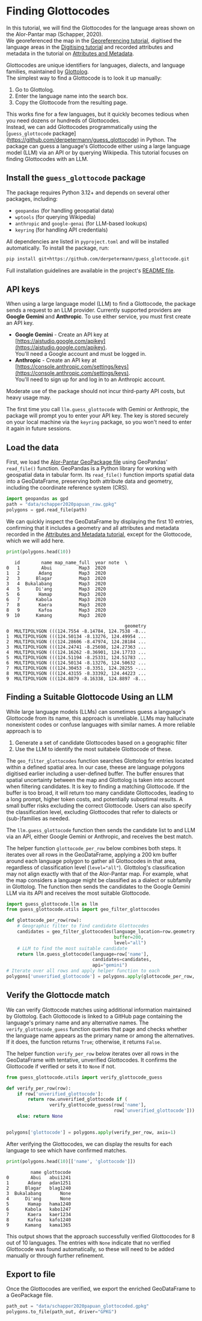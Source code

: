 # Finding Glottocodes

In this tutorial, we will find the Glottocodes for the language areas shown on the Alor-Pantar map (Schapper, 2020).  
We georeferenced the map in the [Georeferencing tutorial](../georeferencing/index.md), digitised the language areas in the [Digitising tutorial](../digitising/index.md) and recorded attributes and metadata in the tutorial on [Attributes and Metadata](../metadata/index.md). 

Glottocodes are unique identifiers for languages, dialects, and language families, maintained by [Glottolog](https://glottolog.org).  
The simplest way to find a Glottocode is to look it up manually:

1. Go to Glottolog.  
2. Enter the language name into the search box.  
3. Copy the Glottocode from the resulting page.  

This works fine for a few languages, but it quickly becomes tedious when you need dozens or hundreds of Glottocodes.  
Instead, we can add Glottocodes programmatically using the [`guess_glottocode` package] (https://github.com/derpetermann/guess_glottocode) in Python. The package can guess a language's Glottocode either using a large language model (LLM) via an API or by querying Wikipedia. This tutorial focuses on finding Glottocodes with an LLM.  


## Install the `guess_glottocode` package

The package requires Python 3.12+ and depends on several other packages, including:

- `geopandas` (for handling geospatial data)
- `wptools` (for querying Wikipedia)
- `anthropic` and `google-genai` (for LLM-based lookups)
- `keyring` (for handling API credentials)

All dependencies are listed in `pyproject.toml` and will be installed automatically. To install the package, run:

```bash
pip install git+https://github.com/derpetermann/guess_glottocode.git
```

Full installation guidelines are available in the project's [README file](https://github.com/derpetermann/guess_glottocode/blob/main/README.md).

## API keys

When using a large language model (LLM) to find a Glottocode, the package sends a request to an LLM provider.  Currently supported providers are **Google Gemini** and **Anthropic**. To use either service, you must first create an API key.

- **Google Gemini** - Create an API key at [https://aistudio.google.com/apikey](https://aistudio.google.com/apikey).  
  You'll need a Google account and must be logged in.
- **Anthropic** - Create an API key at [https://console.anthropic.com/settings/keys](https://console.anthropic.com/settings/keys).  
  You'll need to sign up for and log in to an Anthropic account.

Moderate use of the package should not incur third-party API costs, but heavy usage may.

The first time you call `llm.guess_glottocode` with Gemini or Anthropic, the package will prompt you to enter your API key.  The key is stored securely on your local machine via the `keyring` package, so you won't need to enter it again in future sessions.

## Load the data

First, we load the [Alor-Pantar GeoPackage file](/data) using GeoPandas' `read_file()` function. GeoPandas is a Python library for working with geospatial data in tabular form. Its `read_file()` function imports spatial data into a GeoDataFrame, preserving both attribute data and geometry, including the coordinate reference system (CRS).


```python
import geopandas as gpd
path = "data/schapper2020papuan_raw.gpkg"
polygons = gpd.read_file(path)
```

We can quickly inspect the GeoDataFrame by displaying the first 10 entries, confirming that it includes a geometry and all attributes and metadata recorded in the [Attributes and Metadata tutorial](../metadata/intro.md), except for the Glottocode, which we will add here.

```python
print(polygons.head(10))
```

       id        name map_name_full  year note  \
    0   1        Abui          Map3  2020        
    1   2       Adang          Map3  2020        
    2   3      Blagar          Map3  2020        
    3   4  Bukalabang          Map3  2020        
    4   5      Di'ang          Map3  2020        
    5   6       Hamap          Map3  2020        
    6   7      Kabola          Map3  2020        
    7   8       Kaera          Map3  2020        
    8   9       Kafoa          Map3  2020        
    9  10      Kamang          Map3  2020        
    
                                                geometry  
    0  MULTIPOLYGON (((124.7554 -8.14784, 124.7538 -8...  
    1  MULTIPOLYGON (((124.50134 -8.13276, 124.49954 ...  
    2  MULTIPOLYGON (((124.28606 -8.47974, 124.28184 ...  
    3  MULTIPOLYGON (((124.24741 -8.25698, 124.27363 ...  
    4  MULTIPOLYGON (((124.16262 -8.36901, 124.17733 ...  
    5  MULTIPOLYGON (((124.51194 -8.25331, 124.51783 ...  
    6  MULTIPOLYGON (((124.50134 -8.13276, 124.50632 ...  
    7  MULTIPOLYGON (((124.30453 -8.3351, 124.28255 -...  
    8  MULTIPOLYGON (((124.43155 -8.33392, 124.44223 ...  
    9  MULTIPOLYGON (((124.8879 -8.16338, 124.8897 -8...  



## Finding a Suitable Glottocode Using an LLM

While large language models (LLMs) can sometimes guess a language's Glottocode from its name, this approach is unreliable. LLMs may hallucinate nonexistent codes or confuse languages with similar names.  A more reliable approach is to 

1. Generate a set of candidate Glottocodes based on a geographic filter
2. Use the LLM to identify the most suitabele Glottocode of these.

The `geo_filter_glottocodes` function searches Glottolog for entries located within a defined spatial area.  In our case, theese are language polygons digitised earlier including a user-defined buffer. The buffer ensures that spatial uncertainty between the map and Glottolog is taken into account when filtering candidates. It is key to finding a matching Glottocode. If the buffer is too broad, it will return too many candidate Glottocodes, leading to a long prompt, higher token costs, and potentially suboptimal results. A small buffer risks excluding the correct Glottocode. Users can also specify the classification level, excluding Glottocodes that refer to dialects or (sub-)families as needed.

The `llm.guess_glottocode` function then sends the candidate list to and LLM via an API, either Google Gemini or Anthropic, and receives the best match.

The helper function `glottocode_per_row` below combines both steps. It iterates over all rows in the GeoDataFrame, applying a 200 km buffer around each language polygon to gather all Glottocodes in that area, regardless of classification level (`level="all"`). Glottolog's classification may not align exactly with that of the Alor-Pantar map. For example, what the map considers a language might be classified as a dialect or subfamily in Glottolog. The function then sends the candidates to the Google Gemini LLM via its API and receives the most suitable Glottocode.


```python
import guess_glottocode.llm as llm
from guess_glottocode.utils import geo_filter_glottocodes

def glottocode_per_row(row):
    # Geographic filter to find candidate Glottocodes
    candidates = geo_filter_glottocodes(language_location=row.geometry,
                                        buffer=200,
                                        level="all")
    # LLM to find the most suitable candidate
    return llm.guess_glottocode(language=row['name'],
                                candidates=candidates,
                                api="gemini")
# Iterate over all rows and apply helper function to each
polygons['unverified_glottocode'] = polygons.apply(glottocode_per_row, axis=1)
```

## Verify the Glottocde match

We can verify Glottocode matches using additional information maintained by Glottolog. Each Glottocode is linked to a GitHub page containing the language's primary name and any alternative names. The `verify_glottocode_guess` function queries that page and checks whether the language name appears as the primary name or among the alternatives. If it does, the function returns `True`; otherwise, it returns `False`.  

The helper function `verify_per_row` below iterates over all rows in the GeoDataFrame with tentative, unverified Glottocodes. It confirms the Glottocode if verified or sets it to `None` if not.

```python
from guess_glottocode.utils import verify_glottocode_guess

def verify_per_row(row):
    if row['unverified_glottocode']:
        return row.unverified_glottocode if (
                verify_glottocode_guess(row['name'],
                                        row['unverified_glottocode'])) else None
    else: return None


polygons['glottocode'] = polygons.apply(verify_per_row, axis=1)

```

After verifying the Glottocodes, we can display the results for each language to see which have confirmed matches.

```python
print(polygons.head(10)[['name', 'glottocode']])
```

             name glottocode
    0        Abui   abui1241
    1       Adang   adan1251
    2      Blagar   blag1240
    3  Bukalabang       None
    4      Di'ang       None
    5       Hamap   hama1240
    6      Kabola   kabo1247
    7       Kaera   kaer1234
    8       Kafoa   kafo1240
    9      Kamang   kama1365

This output shows that the approach successfully verified Glottocodes for 8 out of 10 languages. The entries with  `None` indicate that no verified Glottocode was found automatically, so these will need to be added manually or through further refinement.


## Export to file 

Once the Glottocodes are verified, we export the enriched GeoDataFrame to a GeoPackage file.

```python
path_out = "data/schapper2020papuan_glottocoded.gpkg"
polygons.to_file(path_out, driver="GPKG")
```

